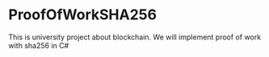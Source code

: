 # ProofOfWorkSHA256
This is university project about blockchain. We will implement proof of work with sha256 in C#

